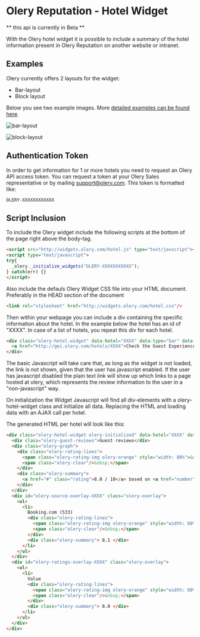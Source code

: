 Olery Reputation - Hotel Widget
===============================

** this api is currently in Beta **

With the Olery hotel widget it is possible to include a summary of the hotel information present in Olery Reputation on another website or intranet.

Examples
--------

Olery currently offers 2 layouts for the widget:

* Bar-layout
* Block layout

Below you see two example images. More [detailed examples can be found here](https://github.com/olery/reputation-api/blob/master/images/hotel-widget).

![bar-layout](https://raw.github.com/olery/reputation-api/master/images/hotel-widget/bar-1.png)

![block-layout](https://raw.github.com/olery/reputation-api/master/images/hotel-widget/block-1.png)

Authentication Token
--------------------

In order to get information for 1 or more hotels you need to request an Olery API access token. You can request a token at your Olery Sales representative or by mailing support@olery.com. This token is formatted like:

    OLERY-XXXXXXXXXXXX

Script Inclusion
----------------

To include the Olery widget include the following scripts at the bottom of the page right above the body-tag.

```html
<script src="http://widgets.olery.com/hotel.js" type="text/javscript"></script>
<script type="text/javascript">
try{
  _olery._initialize_widgets("OLERY-XXXXXXXXXXX");
} catch(err) {}
</script>
```

Also include the defauls Olery Widget CSS file into your HTML document. Preferably in the HEAD section of the document

```html
<link rel="stylesheet" href="http://widgets.olery.com/hotel.css"/>
```

Then within your webpage you can include a div containing the specific information about the hotel. In the example below the hotel has an id of "XXXX". In case of a list of hotels, you repeat this div for each hotel.

```html
<div class="olery-hotel-widget" data-hotel="XXXX" data-type="bar" data-locale="en">
  <a href="http://gei.olery.com/hotels/XXXX">Check the Guest Experience of this Hotel</a>
</div>
```

The basic Javascript will take care that, as long as the widget is not loaded, the link is not shown, given that the user has javascript enabled. If the user has javascript disabled the plain text link will show up which links to a page hosted at olery, which represents the review information to the user in a "non-javascript" way.

On initialization the Widget Javascript will find all div-elements with a olery-hotel-widget class and initialize all data. Replacing the HTML and loading data with an AJAX call per hotel.

The generated HTML per hotel will look like this:

```html
<div class="olery-hotel-widget olery-initialized" data-hotel="XXXX" data-type="bar" data-locale="nl">
  <div class="olery-guest-reviews">Guest reviews</div>
  <div class="olery-graph">
    <div class="olery-rating-lines">
      <span class="olery-rating-img olery-orange" style="width: 80%">&nbsp;</span>
      <span class="olery-clear"/>&nbsp;</span>
    </div>
    <div class="olery-summary">
      <a href="#" class="rating">8.0 / 10</a> based on <a href="number"> 616 </a> reviews
    </div>
  </div>
  <div id="olery-source-overlay-XXXX" class="olery-overlay">
    <ul>
      <li>
        Booking.com (533)
        <div class="olery-rating-lines">
          <span class="olery-rating-img olery-orange" style="width: 80%">&nbsp;</span>
          <span class="olery-clear"/>&nbsp;</span>
        </div>
        <div class="olery-summary"> 8.1 </div>
      </li>
    </ul>
  </div>
  <div id="olery-ratings-overlay-XXXX" class="olery-overlay">
    <ul>
      <li>
        Value
        <div class="olery-rating-lines">
          <span class="olery-rating-img olery-orange" style="width: 80%">&nbsp;</span>
          <span class="olery-clear"/>&nbsp;</span>
        </div>
        <div class="olery-summary"> 8.0 </div>
      </li>
    </ul>
  </div>
</div>
```
